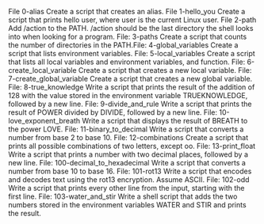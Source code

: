 File 0-alias Create a script that creates an alias.
File 1-hello_you Create a script that prints hello user, where user is the current Linux user.
File 2-path Add /action to the PATH. /action should be the last directory the shell looks into when looking for a program.
File: 3-paths Create a script that counts the number of directories in the PATH.File: 4-global_variables Create a script that lists environment variables.
File: 5-local_variables Create a script that lists all local variables and environment variables, and function.
File: 6-create_local_variable Create a script that creates a new local variable.
File: 7-create_global_variable Create a script that creates a new global variable.
File: 8-true_knowledge Write a script that prints the result of the addition of 128 with the value stored in the environment variable TRUEKNOWLEDGE, followed by a new line.
File: 9-divide_and_rule Write a script that prints the result of POWER divided by DIVIDE, followed by a new line.
File: 10-love_exponent_breath Write a script that displays the result of BREATH to the power LOVE.
File: 11-binary_to_decimal Write a script that converts a number from base 2 to base 10.
File: 12-combinations Create a script that prints all possible combinations of two letters, except oo.
File: 13-print_float Write a script that prints a number with two decimal places, followed by a new line.
File: 100-decimal_to_hexadecimal Write a script that converts a number from base 10 to base 16.
File: 101-rot13 Write a script that encodes and decodes text using the rot13 encryption. Assume ASCII.
File: 102-odd Write a script that prints every other line from the input, starting with the first line.
File: 103-water_and_stir Write a shell script that adds the two numbers stored in the environment variables WATER and STIR and prints the result.
